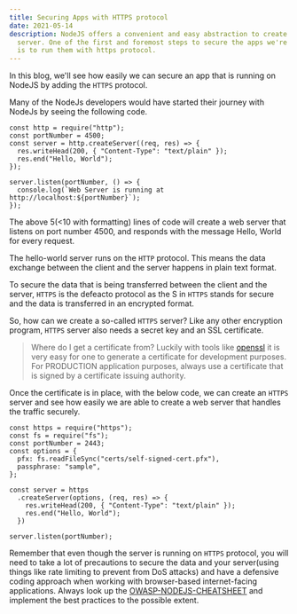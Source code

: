 ```yaml
---
title: Securing Apps with HTTPS protocol
date: 2021-05-14
description: NodeJS offers a convenient and easy abstraction to create a web
  server. One of the first and foremost steps to secure the apps we're building
  is to run them with https protocol.
---
```


In this blog, we'll see how easily we can secure an app that is running on NodeJS by adding the `HTTPS` protocol.

Many of the NodeJs developers would have started their journey with NodeJs by seeing the following code.

```
const http = require("http");
const portNumber = 4500;
const server = http.createServer((req, res) => {
  res.writeHead(200, { "Content-Type": "text/plain" });
  res.end("Hello, World");
});

server.listen(portNumber, () => {
  console.log(`Web Server is running at http://localhost:${portNumber}`);
});

```

The above 5(<10 with formatting) lines of code will create a web server that listens on port number 4500, and responds with the message Hello, World for every request.

The hello-world server runs on the `HTTP` protocol. This means the data exchange between the client and the server happens in plain text format.

To secure the data that is being transferred between the client and the server, `HTTPS` is the defeacto protocol as the S in `HTTPS` stands for secure and the data is transferred in an encrypted format.

So, how can we create a so-called `HTTPS` server? Like any other encryption program, `HTTPS` server also needs a secret key and an SSL certificate.

> Where do I get a certificate from? Luckily with tools like [openssl](https://www.openssl.org/) it is very easy for one to generate a certificate for development purposes. For PRODUCTION application purposes, always use a certificate that is signed by a certificate issuing authority.

Once the certificate is in place, with the below code, we can create an `HTTPS` server and see how easily we are able to create a web server that handles the traffic securely.

```
const https = require("https");
const fs = require("fs");
const portNumber = 2443;
const options = {
  pfx: fs.readFileSync("certs/self-signed-cert.pfx"),
  passphrase: "sample",
};

const server = https
  .createServer(options, (req, res) => {
    res.writeHead(200, { "Content-Type": "text/plain" });
    res.end("Hello, World");
  })

server.listen(portNumber);

```

Remember that even though the server is running on `HTTPS` protocol, you will need to take a lot of precautions to secure the data and your server(using things like rate limiting to prevent from DoS attacks) and have a defensive coding approach when working with browser-based internet-facing applications. Always look up the [OWASP-NODEJS-CHEATSHEET](https://cheatsheetseries.owasp.org/cheatsheets/Nodejs_Security_Cheat_Sheet.html) and implement the best practices to the possible extent.

